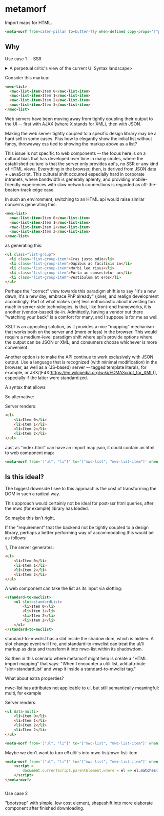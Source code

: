 # metamorf

Import maps for HTML.

```html
<meta-morf from=cater-pillar to=butter-fly when-defined copy-props='["prop1", "prop2"]' copy-attrs='["attr1", "attr2"]'></meta-morf>
```

## Why

Use case 1 -- SSR

<details>
<summary>A perpetual critic's view of the current UI Syntax landscape>


Consider this markup:

```html
<mwc-list>
  <mwc-list-item>Item 0</mwc-list-item>
  <mwc-list-item>Item 1</mwc-list-item>
  <mwc-list-item>Item 2</mwc-list-item>
  <mwc-list-item>Item 3</mwc-list-item>
</mwc-list>
```

Web servers have been moving away from tightly coupling their output to the UI -- first with AJAX (where X stands for XML), then with JSON.

Making the web server tightly coupled to a specific design library may be a hard sell in some cases.  Plus how to elegantly show the initial list without fancy, throwaway css tied to showing the markup above as a list?

This issue is not specific to web components -- the focus here is on a cultural bias that has developed over time in many circles, where the established culture is that the server only provides api's, no SSR or any kind of HTML views.  Everything in the browser, then,  is derived from JSON data + JavaScript.  This cultural shift occurred especially hard in corporate intranets, where bandwidth is generally aplenty, and providing mobile-friendly experiences with slow network connections is regarded as off-the-beaten-track edge case.  

In such an environment, switching to an HTML api would raise similar concerns generating this:

```html
<mwc-list>
  <mwc-list-item>Item 0</mwc-list-item>
  <mwc-list-item>Item 1</mwc-list-item>
  <mwc-list-item>Item 2</mwc-list-item>
  <mwc-list-item>Item 3</mwc-list-item>
</mwc-list>
```

as generating this:

```html
<ul class="list-group">
  <li class="list-group-item">Cras justo odio</li>
  <li class="list-group-item">Dapibus ac facilisis in</li>
  <li class="list-group-item">Morbi leo risus</li>
  <li class="list-group-item">Porta ac consectetur ac</li>
  <li class="list-group-item">Vestibulum at eros</li>
</ul>
```

Perhaps the "correct" view towards this paradigm shift is to say "It's a new dawn, it's a new day, embrace PhP already" (joke), and realign development accordingly.  Part of what makes (me) less enthusiastic about investing too much in server-side technologies, is that, like front-end frameworks, it is another (vendor-based) tie-in.  Admittedly, having a vendor out there "watching your back" is a comfort for many, and I suppose is for me as well.  

XSLT is an appealing solution, as it provides a nice "mapping" mechanism that works both on the server and (more or less) in the browser.  This would require a medium-level paradigm shift where api's provide options where the output can be JSON or XML, and consumers choose whichever is more convenient.

Another option is to make the API continue to work exclusively with JSON output.  Use a language that is recognized (with minimal modification) in the browser, as well as a (JS-based) server  -- tagged template literals, for example, or JSX/[E4X(https://en.wikipedia.org/wiki/ECMAScript_for_XML)], especially if the latter were standardized.



A syntax that allows 

So alternative:

Server renders:

```html
<ul>
    <li>Item 0</li>
    <li>Item 1</li>
    <li>Item 2</li>
    <li>Item 2</li>
</ul>
```

Just as "index.html" can have an import map json, it could contain an html to web component map:

```html
<meta-morf from='["ul", "li"]' to='["mwc-list", "mwc-list-item"]' when-defined></meta-morf>
```

## Is this ideal?

The biggest downside I see to this approach is the cost of transforming the DOM in such a radical way.

This approach would certainly not be ideal for post-ssr html queries, after the mwc (for example) library has loaded.

So maybe this isn't right.

If the "requirement" that the backend not be tightly coupled to a design library, perhaps a better performing way of accommodating this would be as follows:

1,  The server generates:

```html
<ul>
    <li>Item 0</li>
    <li>Item 1</li>
    <li>Item 2</li>
    <li>Item 2</li>
</ul>
```

A web component can take the list as its input via slotting:

```html
<standard-to-mwclist>
    <ul slot=standardList>
        <li>Item 0</li>
        <li>Item 1</li>
        <li>Item 2</li>
        <li>Item 2</li>
    </ul>
</standard-to-mwclist>
```

standard-to-mwclist has a slot inside the shadow dom, which is hidden.  A slot change event will fire, and standard-to-mwclist can treat the ul/li markup as data and transform it into mwc-list within its shadowdom.

So then in this scenario where metamorf might help is create a "HTML import mapping" that says:  "When I encounter a ul/li list, add attribute 'slot=standardList' and wrap it inside a standard-to-mwclist tag."



What about extra properties?

mwc-list has attributes not applicable to ul, but still semantically meaningful:  multi, for example


Server renders:

```html
<ul data-multi>
    <li>Item 0</li>
    <li>Item 1</li>
    <li>Item 2</li>
    <li>Item 2</li>
</ul>
```

```html
<meta-morf from='["ul", "li"]' to='["mwc-list", "mwc-list-item"]' when-defined merge-dataset></meta-morf>
```

Maybe we don't want to turn *all* ul/li's into mwc-list/mwc-list-item. 

```html
<meta-morf from='["ul", "li"]' to='["mwc-list", "mwc-list-item"]' when-defined merge-dataset>
    <script >
        document.currentScript.parentElement.where = el => el.matches('[some css criteria]')
    </script>
</meta-morf>
```

</details>

Use case 2

"bootstrap" with simple, low cost element, shapeshift into more elaborate component after finished downloading.
